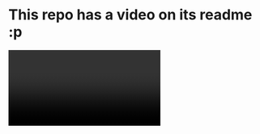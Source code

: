 # This repo has a video on its readme :p

<video>
https://user-images.githubusercontent.com/58986949/115314310-805b2780-a1a7-11eb-8558-648a367ea231.mp4
</video>
